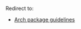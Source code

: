 Redirect to:

*   [Arch package guidelines](/index.php/Arch_package_guidelines "Arch package guidelines")
